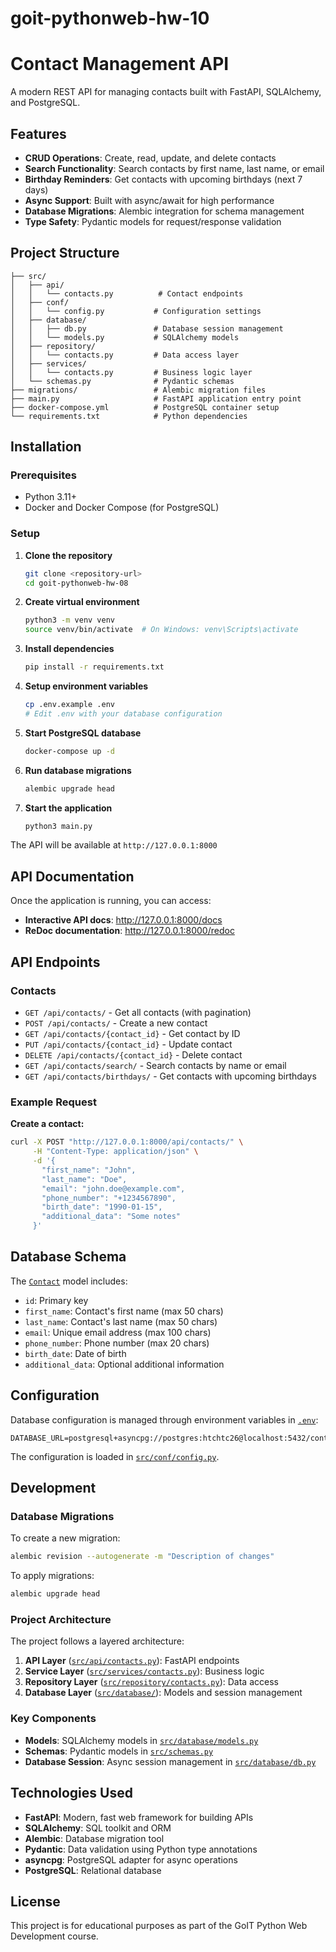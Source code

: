 # goit-pythonweb-hw-10

# Contact Management API

A modern REST API for managing contacts built with FastAPI, SQLAlchemy, and PostgreSQL.

## Features

- **CRUD Operations**: Create, read, update, and delete contacts
- **Search Functionality**: Search contacts by first name, last name, or email
- **Birthday Reminders**: Get contacts with upcoming birthdays (next 7 days)
- **Async Support**: Built with async/await for high performance
- **Database Migrations**: Alembic integration for schema management
- **Type Safety**: Pydantic models for request/response validation

## Project Structure

```
├── src/
│   ├── api/
│   │   └── contacts.py          # Contact endpoints
│   ├── conf/
│   │   └── config.py           # Configuration settings
│   ├── database/
│   │   ├── db.py               # Database session management
│   │   └── models.py           # SQLAlchemy models
│   ├── repository/
│   │   └── contacts.py         # Data access layer
│   ├── services/
│   │   └── contacts.py         # Business logic layer
│   └── schemas.py              # Pydantic schemas
├── migrations/                 # Alembic migration files
├── main.py                     # FastAPI application entry point
├── docker-compose.yml          # PostgreSQL container setup
└── requirements.txt            # Python dependencies
```

## Installation

### Prerequisites

- Python 3.11+
- Docker and Docker Compose (for PostgreSQL)

### Setup

1. **Clone the repository**

   ```bash
   git clone <repository-url>
   cd goit-pythonweb-hw-08
   ```

2. **Create virtual environment**

   ```bash
   python3 -m venv venv
   source venv/bin/activate  # On Windows: venv\Scripts\activate
   ```

3. **Install dependencies**

   ```bash
   pip install -r requirements.txt
   ```

4. **Setup environment variables**

   ```bash
   cp .env.example .env
   # Edit .env with your database configuration
   ```

5. **Start PostgreSQL database**

   ```bash
   docker-compose up -d
   ```

6. **Run database migrations**

   ```bash
   alembic upgrade head
   ```

7. **Start the application**
   ```bash
   python3 main.py
   ```

The API will be available at `http://127.0.0.1:8000`

## API Documentation

Once the application is running, you can access:

- **Interactive API docs**: http://127.0.0.1:8000/docs
- **ReDoc documentation**: http://127.0.0.1:8000/redoc

## API Endpoints

### Contacts

- `GET /api/contacts/` - Get all contacts (with pagination)
- `POST /api/contacts/` - Create a new contact
- `GET /api/contacts/{contact_id}` - Get contact by ID
- `PUT /api/contacts/{contact_id}` - Update contact
- `DELETE /api/contacts/{contact_id}` - Delete contact
- `GET /api/contacts/search/` - Search contacts by name or email
- `GET /api/contacts/birthdays/` - Get contacts with upcoming birthdays

### Example Request

**Create a contact:**

```bash
curl -X POST "http://127.0.0.1:8000/api/contacts/" \
     -H "Content-Type: application/json" \
     -d '{
       "first_name": "John",
       "last_name": "Doe",
       "email": "john.doe@example.com",
       "phone_number": "+1234567890",
       "birth_date": "1990-01-15",
       "additional_data": "Some notes"
     }'
```

## Database Schema

The [`Contact`](src/database/models.py) model includes:

- `id`: Primary key
- `first_name`: Contact's first name (max 50 chars)
- `last_name`: Contact's last name (max 50 chars)
- `email`: Unique email address (max 100 chars)
- `phone_number`: Phone number (max 20 chars)
- `birth_date`: Date of birth
- `additional_data`: Optional additional information

## Configuration

Database configuration is managed through environment variables in [`.env`](.env):

```env
DATABASE_URL=postgresql+asyncpg://postgres:htchtc26@localhost:5432/contacts_db
```

The configuration is loaded in [`src/conf/config.py`](src/conf/config.py).

## Development

### Database Migrations

To create a new migration:

```bash
alembic revision --autogenerate -m "Description of changes"
```

To apply migrations:

```bash
alembic upgrade head
```

### Project Architecture

The project follows a layered architecture:

1. **API Layer** ([`src/api/contacts.py`](src/api/contacts.py)): FastAPI endpoints
2. **Service Layer** ([`src/services/contacts.py`](src/services/contacts.py)): Business logic
3. **Repository Layer** ([`src/repository/contacts.py`](src/repository/contacts.py)): Data access
4. **Database Layer** ([`src/database/`](src/database/)): Models and session management

### Key Components

- **Models**: SQLAlchemy models in [`src/database/models.py`](src/database/models.py)
- **Schemas**: Pydantic models in [`src/schemas.py`](src/schemas.py)
- **Database Session**: Async session management in [`src/database/db.py`](src/database/db.py)

## Technologies Used

- **FastAPI**: Modern, fast web framework for building APIs
- **SQLAlchemy**: SQL toolkit and ORM
- **Alembic**: Database migration tool
- **Pydantic**: Data validation using Python type annotations
- **asyncpg**: PostgreSQL adapter for async operations
- **PostgreSQL**: Relational database

## License

This project is for educational purposes as part of the GoIT Python Web Development course.
